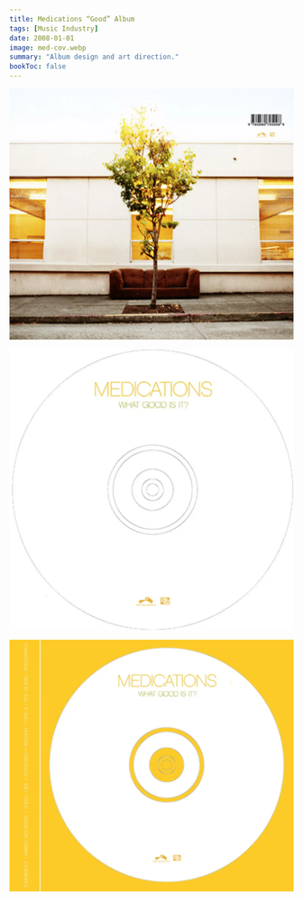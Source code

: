 ```yaml
---
title: Medications “Good” Album
tags: [Music Industry]
date: 2008-01-01
image: med-cov.webp
summary: "Album design and art direction."
bookToc: false
---
```


![](med-back.webp)

![](med-disc.webp)

![](med-inlay.webp)